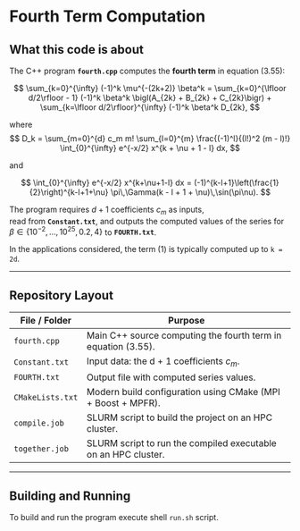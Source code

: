 # Fourth Term Computation

## What this code is about

The C++ program **`fourth.cpp`** computes the **fourth term** in equation (3.55):

$$
\sum_{k=0}^{\infty} (-1)^k \mu^{-(2k+2)} \beta^k =
\sum_{k=0}^{\lfloor d/2\rfloor - 1} (-1)^k \beta^k \bigl(A_{2k} + B_{2k} + C_{2k}\bigr) +
\sum_{k=\lfloor d/2\rfloor}^{\infty} (-1)^k \beta^k D_{2k},
$$

where
$$
D_k =
\sum_{m=0}^{d} c_m m!
\sum_{l=0}^{m} \frac{(-1)^l}{(l!)^2 (m - l)!}
\int_{0}^{\infty} e^{-x/2} x^{k + \nu + 1 - l} dx,
$$

and

$$
\int_{0}^{\infty} e^{-x/2} x^{k+\nu+1-l} dx
= (-1)^{k-l+1}\left(\frac{1}{2}\right)^{k-l+1+\nu}
  \pi\,\Gamma(k - l + 1 + \nu)\,\sin(\pi\nu).
$$ 

The program requires $d + 1$ coefficients $c_m$ as inputs,  
read from **`Constant.txt`**, and outputs the computed values of the series for  
$\beta \in \{10^{-2}, \dots, 10^{25}, 0.2, 4\}$ to **`FOURTH.txt`**.

In the applications considered, the term (1) is typically computed up to `k = 2d`.

---

## Repository Layout

| File / Folder     | Purpose                                                                 |
|-------------------|-------------------------------------------------------------------------|
| `fourth.cpp`      | Main C++ source computing the fourth term in equation (3.55).           |
| `Constant.txt`    | Input data: the d + 1 coefficients $c_m$.                             |
| `FOURTH.txt`      | Output file with computed series values.                                 |
| `CMakeLists.txt`  | Modern build configuration using CMake (MPI + Boost + MPFR).            |
| `compile.job`     | SLURM script to build the project on an HPC cluster.                    |
| `together.job`    | SLURM script to run the compiled executable on an HPC cluster.          |

---

## Building and Running
To build and run the program execute shell `run.sh` script.
